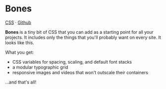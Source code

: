 # Bones

[CSS](bones.css) · [Github](https://github.com/adamhollett/bones)

**Bones** is a tiny bit of CSS that you can add as a starting point for all your projects. It includes only the things that you'll probably want on every site. It looks like this.

What you get:

- CSS variables for spacing, scaling, and default font stacks
- a modular typographic grid
- responsive images and videos that won't outscale their containers

...and that's all!
